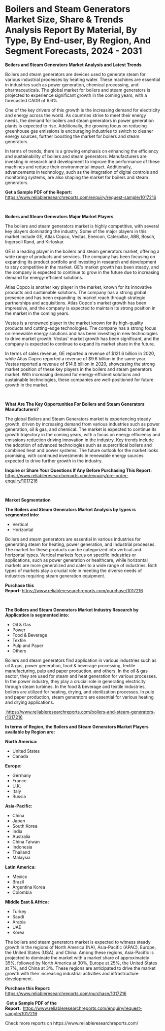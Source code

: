 <p><h1>Boilers and Steam Generators Market Size, Share & Trends Analysis Report By Material, By Type, By End-user, By Region, And Segment Forecasts, 2024 - 2031</h1></p><p><strong>Boilers and Steam Generators Market Analysis and Latest Trends</strong></p>
<p><p>Boilers and steam generators are devices used to generate steam for various industrial processes by heating water. These machines are essential in industries such as power generation, chemical processing, and pharmaceuticals. The global market for boilers and steam generators is projected to experience significant growth in the coming years, with a forecasted CAGR of 6.6%.</p><p>One of the key drivers of this growth is the increasing demand for electricity and energy across the world. As countries strive to meet their energy needs, the demand for boilers and steam generators in power generation plants is expected to rise. Additionally, the growing focus on reducing greenhouse gas emissions is encouraging industries to switch to cleaner energy sources, further boosting the market for boilers and steam generators.</p><p>In terms of trends, there is a growing emphasis on enhancing the efficiency and sustainability of boilers and steam generators. Manufacturers are investing in research and development to improve the performance of these machines and reduce their environmental impact. Additionally, advancements in technology, such as the integration of digital controls and monitoring systems, are also shaping the market for boilers and steam generators.</p></p>
<p><strong>Get a Sample PDF of the Report:&nbsp;</strong> <a href="https://www.reliableresearchreports.com/enquiry/request-sample/1017216">https://www.reliableresearchreports.com/enquiry/request-sample/1017216</a></p>
<p>&nbsp;</p>
<p><strong>Boilers and Steam Generators Major Market Players</strong></p>
<p><p>The boilers and steam generators market is highly competitive, with several key players dominating the industry. Some of the major players in this market include GE, Atlas Copco, Vestas, Enercon, Caterpillar, ABB, Bosch, Ingersoll Rand, and Kirloskar.</p><p>GE is a leading player in the boilers and steam generators market, offering a wide range of products and services. The company has been focusing on expanding its product portfolio and investing in research and development to stay competitive in the market. GE's market growth has been steady, and the company is expected to continue to grow in the future due to increasing demand for energy-efficient solutions.</p><p>Atlas Copco is another key player in the market, known for its innovative products and sustainable solutions. The company has a strong global presence and has been expanding its market reach through strategic partnerships and acquisitions. Atlas Copco's market growth has been impressive, and the company is expected to maintain its strong position in the market in the coming years.</p><p>Vestas is a renowned player in the market known for its high-quality products and cutting-edge technologies. The company has a strong focus on renewable energy solutions and has been investing in new technologies to drive market growth. Vestas' market growth has been significant, and the company is expected to continue to expand its market share in the future.</p><p>In terms of sales revenue, GE reported a revenue of $121.6 billion in 2020, while Atlas Copco reported a revenue of $9.6 billion in the same year. Vestas reported a revenue of $14.8 billion in 2020, showcasing the strong market position of these key players in the boilers and steam generators market. With increasing demand for energy-efficient solutions and sustainable technologies, these companies are well-positioned for future growth in the market.</p></p>
<p>&nbsp;</p>
<p><strong>What Are The Key Opportunities For Boilers and Steam Generators Manufacturers?</strong></p>
<p><p>The global Boilers and Steam Generators market is experiencing steady growth, driven by increasing demand from various industries such as power generation, oil & gas, and chemical. The market is expected to continue its growth trajectory in the coming years, with a focus on energy efficiency and emissions reduction driving innovation in the industry. Key trends include the adoption of advanced technologies such as supercritical boilers and combined heat and power systems. The future outlook for the market looks promising, with continued investments in renewable energy sources expected to drive further growth in the industry.</p></p>
<p><strong>Inquire or Share Your Questions If Any Before Purchasing This Report:</strong> <a href="https://www.reliableresearchreports.com/enquiry/pre-order-enquiry/1017216">https://www.reliableresearchreports.com/enquiry/pre-order-enquiry/1017216</a></p>
<p>&nbsp;</p>
<p><strong>Market Segmentation</strong></p>
<p><strong>The Boilers and Steam Generators Market Analysis by types is segmented into:</strong></p>
<p><ul><li>Vertical</li><li>Horizontal</li></ul></p>
<p><p>Boilers and steam generators are essential in various industries for generating steam for heating, power generation, and industrial processes. The market for these products can be categorized into vertical and horizontal types. Vertical markets focus on specific industries or applications, such as power generation or healthcare, while horizontal markets are more generalized and cater to a wide range of industries. Both types of markets play a crucial role in meeting the diverse needs of industries requiring steam generation equipment.</p></p>
<p><strong>Purchase this Report:&nbsp;</strong><a href="https://www.reliableresearchreports.com/purchase/1017216">https://www.reliableresearchreports.com/purchase/1017216</a></p>
<p>&nbsp;</p>
<p><strong>The Boilers and Steam Generators Market Industry Research by Application is segmented into:</strong></p>
<p><ul><li>Oil & Gas</li><li>Power</li><li>Food & Beverage</li><li>Textile</li><li>Pulp and Paper</li><li>Others</li></ul></p>
<p><p>Boilers and steam generators find application in various industries such as oil & gas, power generation, food & beverage processing, textile manufacturing, pulp and paper production, and others. In the oil & gas sector, they are used for steam and heat generation for various processes. In the power industry, they play a crucial role in generating electricity through steam turbines. In the food & beverage and textile industries, boilers are utilized for heating, drying, and sterilization processes. In pulp and paper production, steam generators are essential for various heating and drying applications.</p></p>
<p><a href="https://www.reliableresearchreports.com/boilers-and-steam-generators-r1017216">&nbsp;https://www.reliableresearchreports.com/boilers-and-steam-generators-r1017216</a></p>
<p><strong>In terms of Region, the Boilers and Steam Generators Market Players available by Region are:</strong></p>
<p>
    <p> <strong> North America: </strong>
        <ul>
            <li>United States</li>
            <li>Canada</li>
        </ul>
        </p> 
    <p> <strong> Europe: </strong>
        <ul>
            <li>Germany</li>
            <li>France</li>
            <li>U.K.</li>
            <li>Italy</li>
            <li>Russia</li>
        </ul>
        </p> 
    <p> <strong> Asia-Pacific: </strong>
        <ul>
            <li>China</li>
            <li>Japan</li>
            <li>South Korea</li>
            <li>India</li>
            <li>Australia</li>
            <li>China Taiwan</li>
            <li>Indonesia</li>
            <li>Thailand</li>
            <li>Malaysia</li>
        </ul>
        </p> 
    <p> <strong> Latin America: </strong>
        <ul>
            <li>Mexico</li>
            <li>Brazil</li>
            <li>Argentina Korea</li>
            <li>Colombia</li>
        </ul>
        </p> 
    <p> <strong> Middle East & Africa: </strong>
        <ul>
            <li>Turkey</li>
            <li>Saudi</li>
            <li>Arabia</li>
            <li>UAE</li>
            <li>Korea</li>
        </ul>
    </p>
    </p>
<p><p>The boilers and steam generators market is expected to witness steady growth in the regions of North America (NA), Asia-Pacific (APAC), Europe, the United States (USA), and China. Among these regions, Asia-Pacific is projected to dominate the market with a market share of approximately 35%, followed by North America at 30%, Europe at 25%, the United States at 7%, and China at 3%. These regions are anticipated to drive the market growth with their increasing industrial activities and infrastructure development.</p></p>
<p><strong>Purchase this Report: </strong><a href="https://www.reliableresearchreports.com/purchase/1017216">https://www.reliableresearchreports.com/purchase/1017216</a></p>
<p>&nbsp;<strong>Get a Sample PDF of the Report:&nbsp;&nbsp;</strong><a href="https://www.reliableresearchreports.com/enquiry/request-sample/1017216">https://www.reliableresearchreports.com/enquiry/request-sample/1017216</a></p>
<p><strong></strong></p>
<p>Check more reports on https://www.reliableresearchreports.com/</p>